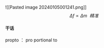 ![[Pasted image 20240105001241.png]]
$$\Delta f \propto \Delta m \:\:精准 $$

#### 干话
propto ： pro portional to